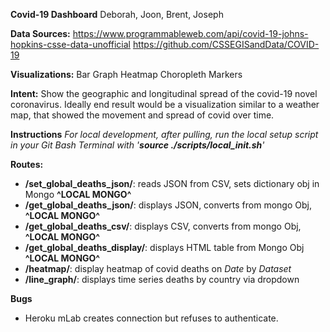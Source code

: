 **Covid-19 Dashboard**
Deborah, Joon, Brent, Joseph

**Data Sources:** 
https://www.programmableweb.com/api/covid-19-johns-hopkins-csse-data-unofficial
https://github.com/CSSEGISandData/COVID-19

**Visualizations:** 
Bar Graph
Heatmap
Choropleth
Markers 

**Intent:**
Show the geographic and longitudinal spread of the covid-19 novel coronavirus. Ideally end result would be a visualization similar to a weather map, that showed the movement and spread of covid over time. 

**Instructions**
*For local development, after pulling, run the local setup script in your Git Bash Terminal with '**source ./scripts/local_init.sh**'*


**Routes:**  
- **/set_global_deaths_json/**:
    reads JSON from CSV, sets dictionary obj in Mongo **^LOCAL MONGO^**
- **/get_global_deaths_json/**:
    displays JSON, converts from mongo Obj, **^LOCAL MONGO^**
- **/get_global_deaths_csv/**:
    displays CSV, converts from mongo Obj, **^LOCAL MONGO^**
- **/get_global_deaths_display/**:
    displays HTML table from Mongo Obj **^LOCAL MONGO^**
- **/heatmap/**:
    display heatmap of covid deaths on *Date* by *Dataset*
- **/line_graph/**:
    displays time series deaths by country via dropdown


**Bugs**
- Heroku mLab creates connection but refuses to authenticate.
